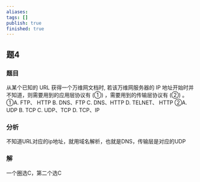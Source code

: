 ```yaml
---
aliases: 
tags: []
publish: true
finished: true
---
```

## 题4
### 题目
从某个已知的 URL 获得一个万维网文档时, 若该万维网服务器的 IP 地址开始时并不知道，则需要用到的应用层协议有 $\left( \text{①}\right)$ ，需要用到的传输层协议有 $\left( \text{②}\right)$ 。
①A. FTP、 HTTP B. DNS、FTP C. DNS、HTTP D. TELNET、 HTTP
②A. UDP B. TCP C. UDP、TCP D. TCP、IP
### 分析
不知道URL对应的ip地址，就用域名解析，也就是DNS，传输层是对应的UDP
### 解
一个圈选C，第二个选C
